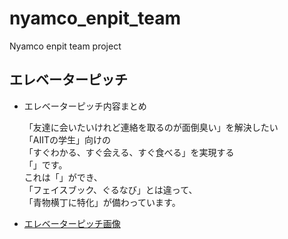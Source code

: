 # nyamco_enpit_team
Nyamco enpit team project

## エレベーターピッチ
- エレベーターピッチ内容まとめ 　　

  「友達に会いたいけれど連絡を取るのが面倒臭い」を解決したい  
  「AIITの学生」向けの  
  「すぐわかる、すぐ会える、すぐ食べる」を実現する  
  「」です。  
  これは「」ができ、  
  「フェイスブック、ぐるなび」とは違って、  
  「青物横丁に特化」が備わっています。  

- [エレベーターピッチ画像](./wireframe/20160929_images/DSC_0370.JPG)
